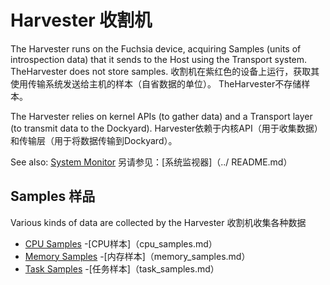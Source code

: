  
# Harvester  收割机 

The Harvester runs on the Fuchsia device, acquiring Samples (units of introspection data) that it sends to the Host using the Transport system. TheHarvester does not store samples. 收割机在紫红色的设备上运行，获取其使用传输系统发送给主机的样本（自省数据的单位）。 TheHarvester不存储样本。

The Harvester relies on kernel APIs (to gather data) and a Transport layer (to transmit data to the Dockyard). Harvester依赖于内核API（用于收集数据）和传输层（用于将数据传输到Dockyard）。

See also: [System Monitor](../README.md)  另请参见：[系统监视器]（../ README.md）

 
## Samples  样品 

Various kinds of data are collected by the Harvester  收割机收集各种数据

 
- [CPU Samples](cpu_samples.md)  -[CPU样本]（cpu_samples.md）
- [Memory Samples](memory_samples.md)  -[内存样本]（memory_samples.md）
- [Task Samples](task_samples.md)  -[任务样本]（task_samples.md）

